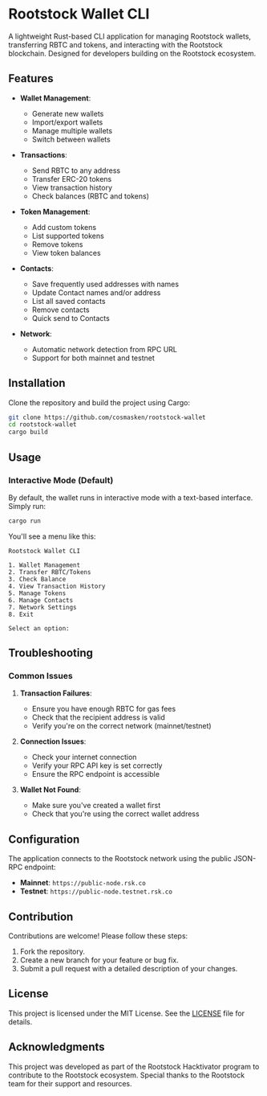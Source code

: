 # Rootstock Wallet CLI

A lightweight Rust-based CLI application for managing Rootstock wallets, transferring RBTC and tokens, and interacting with the Rootstock blockchain. Designed for developers building on the Rootstock ecosystem.

## Features

- **Wallet Management**:
  - Generate new wallets
  - Import/export wallets
  - Manage multiple wallets
  - Switch between wallets

- **Transactions**:
  - Send RBTC to any address
  - Transfer ERC-20 tokens
  - View transaction history
  - Check balances (RBTC and tokens)

- **Token Management**:
  - Add custom tokens
  - List supported tokens
  - Remove tokens
  - View token balances

- **Contacts**:
  - Save frequently used addresses with names
  - Update Contact names and/or address
  - List all saved contacts
  - Remove contacts
  - Quick send to Contacts

- **Network**:
  - Automatic network detection from RPC URL
  - Support for both mainnet and testnet

## Installation

Clone the repository and build the project using Cargo:

```bash
git clone https://github.com/cosmasken/rootstock-wallet
cd rootstock-wallet
cargo build
```

## Usage

### Interactive Mode (Default)

By default, the wallet runs in interactive mode with a text-based interface. Simply run:

```bash
cargo run
```

You'll see a menu like this:
```
Rootstock Wallet CLI

1. Wallet Management
2. Transfer RBTC/Tokens
3. Check Balance
4. View Transaction History
5. Manage Tokens
6. Manage Contacts
7. Network Settings
8. Exit

Select an option:
```

## Troubleshooting

### Common Issues

1. **Transaction Failures**:
   - Ensure you have enough RBTC for gas fees
   - Check that the recipient address is valid
   - Verify you're on the correct network (mainnet/testnet)

2. **Connection Issues**:
   - Check your internet connection
   - Verify your RPC API key is set correctly
   - Ensure the RPC endpoint is accessible

3. **Wallet Not Found**:
   - Make sure you've created a wallet first
   - Check that you're using the correct wallet address

## Configuration

The application connects to the Rootstock network using the public JSON-RPC endpoint:

- **Mainnet**: `https://public-node.rsk.co`
- **Testnet**: `https://public-node.testnet.rsk.co`


## Contribution

Contributions are welcome! Please follow these steps:

1. Fork the repository.
2. Create a new branch for your feature or bug fix.
3. Submit a pull request with a detailed description of your changes.

## License

This project is licensed under the MIT License. See the [LICENSE](LICENSE) file for details.

## Acknowledgments

This project was developed as part of the Rootstock Hacktivator program to contribute to the Rootstock ecosystem. Special thanks to the Rootstock team for their support and resources.